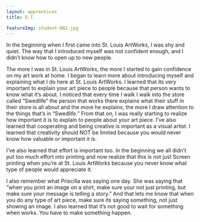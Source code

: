 ```yaml
---
layout: apprentices
title: D.T.

featureImg: student-002.jpg
---
```


In the beginning when I first came into St. Louis ArtWorks, I was shy and quiet.  The way that I introduced myself was not confident enough, and I didn’t know how to open up to new people.

The more I was in St. Louis ArtWorks, the more I started to gain confidence on my art work at home.  I began to learn more about introducing myself and explaining what I do here at St. Louis ArtWorks.  I learned that its very important to explain your art piece to people because that person wants to know what it’s about.  I noticed that every time I walk I walk into the store called “Swedlife” the person that works there explains what their stuff in their store is all about and the more he explains, the more I draw attention to the things that’s in “Swedlife.”  From that on, I was really starting to realize how important it is to explain to people about your art piece.  I’ve also learned that cooperating and being creative is important as a visual artist.  I learned that creativity should NOT be limited because you would never know how valuable or important it is.

I’ve also learned that effort is important too.  In the beginning we all didn’t put too much effort into printing and now realize that this is not just Screen printing when you’re at St. Louis ArtWorks because you never know what type of people would appreciate it.

I also remember what Priscilla was saying one day.  She was saying that “when you print an image on a shirt, make sure your not just printing, but make sure your message is telling a story.”  And that lets me know that when you do any type of art piece, make sure its saying something, not just showing an image.  I also learned that it’s not good to wait for something when works.  You have to make something happen.
